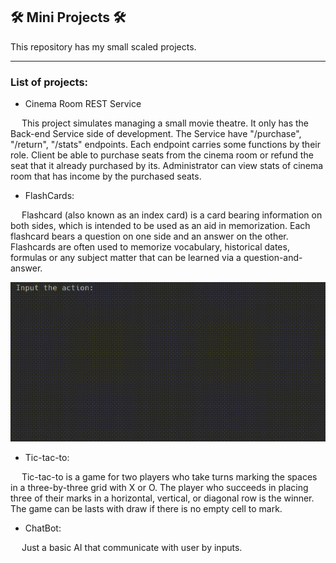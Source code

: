 ## :hammer_and_wrench: Mini Projects :hammer_and_wrench:

This repository has my small scaled projects. 

<hr>

### List of projects:

- Cinema Room REST Service

&emsp; This project simulates managing a small movie theatre. It only has the Back-end Service side of development. The Service have "/purchase", "/return", "/stats" endpoints. Each endpoint carries some functions by their role. Client be able to purchase seats from the cinema room or refund the seat that it already purchased by its. Administrator can view stats of cinema room that has income by the purchased seats.

- FlashCards:

&emsp; Flashcard (also known as an index card) is a card bearing information on both sides, which is intended to be used as an aid in memorization. Each flashcard bears a question on one side and an answer on the other. Flashcards are often used to memorize vocabulary, historical dates, formulas or any subject matter that can be learned via a question-and-answer.

![](https://github.com/mehmetkirlak/mini-projects/blob/main/mini-projects/Flashcards/flashcard.gif)

- Tic-tac-to:

&emsp; Tic-tac-to is a game for two players who take turns marking the spaces in a three-by-three grid with X or O. The player who succeeds in placing three of their marks in a horizontal, vertical, or diagonal row is the winner. The game can be lasts with draw if there is no empty cell to mark.

- ChatBot:

&emsp; Just a basic AI that communicate with user by inputs.
